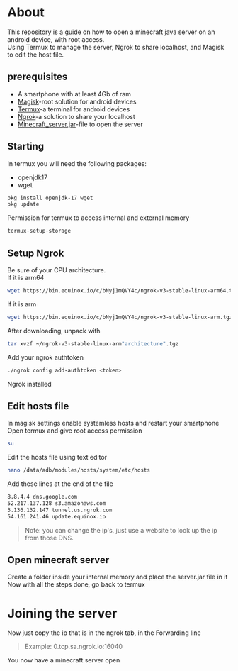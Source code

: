 # About
This repository is a guide on how to open a minecraft java server on an android device, with root access.   
Using Termux to manage the server, Ngrok to share localhost, and Magisk to edit the host file.

## prerequisites
- A smartphone with at least 4Gb of ram
- [Magisk](https://github.com/topjohnwu/Magisk)-root solution for android devices
- [Termux](https://github.com/termux/termux-app)-a terminal for android devices
- [Ngrok](https://ngrok.com/download)-a solution to share your localhost
- [Minecraft_server.jar](https://www.minecraft.net/en-us/download/server)-file to open the server
## Starting
In termux you will need the following packages:
- openjdk17
- wget
```sh
pkg install openjdk-17 wget
pkg update 
```
Permission for termux to access internal and external memory
```sh
termux-setup-storage
```
## Setup Ngrok   
Be sure of your CPU architecture.   
If it is arm64 
```sh
wget https://bin.equinox.io/c/bNyj1mQVY4c/ngrok-v3-stable-linux-arm64.tgz
```
If it is arm 
```sh
wget https://bin.equinox.io/c/bNyj1mQVY4c/ngrok-v3-stable-linux-arm.tgz
```
After downloading, unpack with   
```sh
tar xvzf ~/ngrok-v3-stable-linux-arm"architecture".tgz
```
Add your ngrok authtoken
```sh
./ngrok config add-authtoken <token>
```
Ngrok installed
## Edit hosts file
In magisk settings enable systemless hosts and restart your smartphone   
Open termux and give root access permission
```sh
su
```
Edit the hosts file using text editor
```sh
nano /data/adb/modules/hosts/system/etc/hosts
```
Add these lines at the end of the file
```sh
8.8.4.4 dns.google.com
52.217.137.128 s3.amazonaws.com
3.136.132.147 tunnel.us.ngrok.com
54.161.241.46 update.equinox.io
```
> Note: you can change the ip's, just use a website to look up the ip from those DNS.
## Open minecraft server
Create a folder inside your internal memory and place the server.jar file in it   
Now with all the steps done, go back to termux

# Joining the server
Now just copy the ip that is in the ngrok tab, in the Forwarding line
> Example: 0.tcp.sa.ngrok.io:16040

You now have a minecraft server open